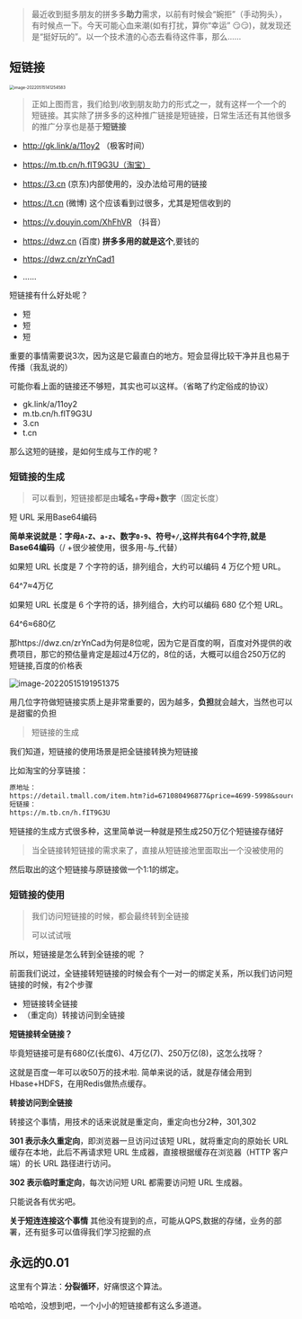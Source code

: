 > 最近收到挺多朋友的拼多多**助力**需求，以前有时候会“婉拒”（手动狗头），有时候点一下。今天可能心血来潮(如有打扰，算你“幸运” 😏😏)，就发现还是“挺好玩的”。以一个技术渣的心态去看待这件事，那么......

## 短链接

<img src="https://cdn.superyins.cn/image-20220515141254583.png" alt="image-20220515141254583" style="zoom:50%;" />

> 正如上图而言，我们给到/收到朋友助力的形式之一，就有这样一个一个的短链接。其实除了拼多多的这种推广链接是短链接，日常生活还有其他很多的推广分享也是基于**短链接**

- http://gk.link/a/11oy2 （极客时间）
- https://m.tb.cn/h.fIT9G3U（淘宝）
- https://3.cn (京东)内部使用的，没办法给可用的链接
- https://t.cn (微博) 这个应该看到过很多，尤其是短信收到的
- https://v.douyin.com/XhFhVR （抖音）
- https://dwz.cn (百度) **拼多多用的就是这个**,要钱的
- https://dwz.cn/zrYnCad1

- ......

短链接有什么好处呢？

- 短
- 短
- 短

重要的事情需要说3次，因为这是它最直白的地方。短会显得比较干净并且也易于传播（我乱说的）

可能你看上面的链接还不够短，其实也可以这样。（省略了约定俗成的协议）

- gk.link/a/11oy2
- m.tb.cn/h.fIT9G3U
- 3.cn
- t.cn

那么这短的链接，是如何生成与工作的呢 ?

### 短链接的生成

> 可以看到，短链接都是由**域名**+**字母+数字**（固定长度）

短 URL 采用Base64编码

**简单来说就是：字母`A-Z`、`a-z`、数字`0-9`、符号`+/`,这样共有64个字符,就是Base64编码**（/ +很少被使用，很多用-与_代替）

如果短 URL 长度是 7 个字符的话，排列组合，大约可以编码 4 万亿个短 URL。

64^7≈4万亿

如果短 URL 长度是 6 个字符的话，排列组合，大约可以编码 680 亿个短 URL。

64^6≈680亿

那https://dwz.cn/zrYnCad为何是8位呢，因为它是百度的啊，百度对外提供的收费项目，那它的预估量肯定是超过4万亿的，8位的话，大概可以组合250万亿的短链接,百度的价格表

![image-20220515191951375](https://cdn.superyins.cn/image-20220515191951375.png)

用几位字符做短链接实质上是非常重要的，因为越多，**负担**就会越大，当然也可以是甜蜜的负担

> 短链接的生成

我们知道，短链接的使用场景是把全链接转换为短链接

比如淘宝的分享链接：

```tex
原地址：
https://detail.tmall.com/item.htm?id=671080496877&price=4699-5998&sourceType=item&sourceType=item&suid=086a21c4-d5b1-4438-92ef-68272a10a623&ut_sk=1.XVwR56JqJD8DAJWjDtz7lXsw_21646297_1652605882737.Copy.ShareGlobalNavigation_1&un=b5ab6864ffa2c0d6132b0f6991806569&share_crt_v=1&un_site=0&spm=a2159r.13376460.0.0&sp_abtk=common_1_commonInfo&tbSocialPopKey=shareItem&sp_tk=dXladDI5dEJTdmo=&cpp=1&shareurl=true&short_name=h.fIT9G3U&bxsign=scdY46xV_GRinmpopnQGV5Kn7xTilctLmDsMmp0i4N4vD1QIwBV6mI5C-WXenjRqTFhTQzlLRBxlLxWJYf5mx3kRJefkbUuujMh4ZrybWCopaW0TE6iL72YA7DDgq-f8C6n&app=chrome
短链接：
https://m.tb.cn/h.fIT9G3U
```

短链接的生成方式很多种，这里简单说一种就是预生成250万亿个短链接存储好

> 当全链接转短链接的需求来了，直接从短链接池里面取出一个没被使用的

然后取出的这个短链接与原链接做一个1:1的绑定。

### 短链接的使用

> 我们访问短链接的时候，都会最终转到全链接
>
> 可以试试哦

所以，短链接是怎么转到全链接的呢 ？

前面我们说过，全链接转短链接的时候会有个一对一的绑定关系，所以我们访问短链接的时候，有2个步骤

- 短链接转全链接
- （重定向）转接访问到全链接



**短链接转全链接？**

毕竟短链接可是有680亿(长度6)、4万亿(7)、250万亿(8)，这怎么找呀？

这就是百度一年可以收50万的技术啦.
简单来说的话，就是存储会用到Hbase+HDFS，在用Redis做热点缓存。

**转接访问到全链接**

转接这个事情，用技术的话来说就是重定向，重定向也分2种，301,302

**301 表示永久重定向**，即浏览器一旦访问过该短 URL，就将重定向的原始长 URL 缓存在本地，此后不再请求短 URL 生成器，直接根据缓存在浏览器（HTTP 客户端）的长 URL 路径进行访问。

**302 表示临时重定向**，每次访问短 URL 都需要访问短 URL 生成器。

只能说各有优劣吧。

**关于短连连接这个事情**
其他没有提到的点，可能从QPS,数据的存储，业务的部署，还有挺多可以值得我们学习挖掘的点
## 永远的0.01

这里有个算法：**分裂循环**，好痛恨这个算法。



哈哈哈，没想到吧，一个小小的短链接都有这么多道道。
